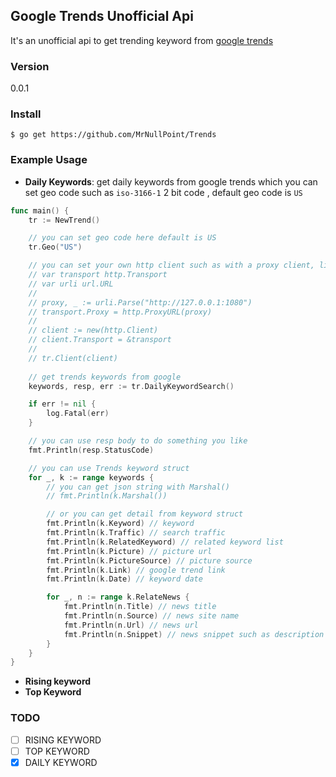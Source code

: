 ## Google Trends Unofficial Api

It's an unofficial api to get trending keyword from [google trends](https://trends.google.com/trends)

### Version

0.0.1

### Install

```shell
$ go get https://github.com/MrNullPoint/Trends
```

### Example Usage

- **Daily Keywords**: get daily keywords from google trends which you can set geo code such as `iso-3166-1` 2 bit code , default geo code is `US`

```go
func main() {
	tr := NewTrend()

	// you can set geo code here default is US
	tr.Geo("US")

	// you can set your own http client such as with a proxy client, like below
	// var transport http.Transport
	// var urli url.URL
	//
	// proxy, _ := urli.Parse("http://127.0.0.1:1080")
	// transport.Proxy = http.ProxyURL(proxy)
	//
	// client := new(http.Client)
	// client.Transport = &transport
	//
	// tr.Client(client)
	
	// get trends keywords from google
	keywords, resp, err := tr.DailyKeywordSearch()

	if err != nil {
		log.Fatal(err)
	}

	// you can use resp body to do something you like
	fmt.Println(resp.StatusCode)

	// you can use Trends keyword struct
	for _, k := range keywords {
		// you can get json string with Marshal()
		// fmt.Println(k.Marshal())

		// or you can get detail from keyword struct
		fmt.Println(k.Keyword) // keyword
		fmt.Println(k.Traffic) // search traffic
		fmt.Println(k.RelatedKeyword) // related keyword list
		fmt.Println(k.Picture) // picture url
		fmt.Println(k.PictureSource) // picture source
		fmt.Println(k.Link) // google trend link
		fmt.Println(k.Date) // keyword date

		for _, n := range k.RelateNews {
			fmt.Println(n.Title) // news title
			fmt.Println(n.Source) // news site name
			fmt.Println(n.Url) // news url
			fmt.Println(n.Snippet) // news snippet such as description
		}
	}
}
```

- **Rising keyword**
- **Top Keyword**

### TODO

- [ ] RISING KEYWORD
- [ ] TOP KEYWORD
- [x] DAILY KEYWORD